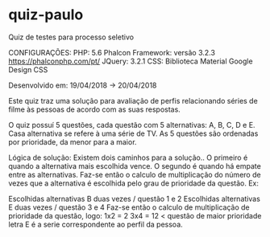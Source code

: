 # quiz-paulo
Quiz de testes para processo seletivo

CONFIGURAÇÕES:
PHP: 5.6
Phalcon Framework: versão 3.2.3 https://phalconphp.com/pt/
JQuery: 3.2.1
CSS: Biblioteca Material Google Design CSS


Desenvolvido em: 19/04/2018 -> 20/04/2018

Este quiz traz uma solução para avaliação de perfis relacionando séries de filme às pessoas de acordo com as suas respostas.

O quiz possuí 5 questões, cada questão com 5 alternativas: A, B, C, D e E.
Casa alternativa se refere à uma série de TV.
As 5 questões são ordenadas por prioridade, da menor para a maior.

Lógica de solução:
Existem dois caminhos para a solução..
O primeiro é quando a alternativa mais escolhida vence.
O segundo é quando há empate entre as alternativas.
Faz-se então o calculo de multiplicação do número de vezes que a alternativa é escolhida pelo grau de prioridade da questão.
Ex:

Escolhidas alternativas B duas vezes / questão 1 e 2
Escolhidas alternativas E duas vezes / questão 3 e 4
Faz-se então o calculo de multiplicação de prioridade da questão, logo:
1x2 = 2
3x4 = 12 < questão de maior prioridade letra E é a serie correspondente ao perfil da pessoa.

